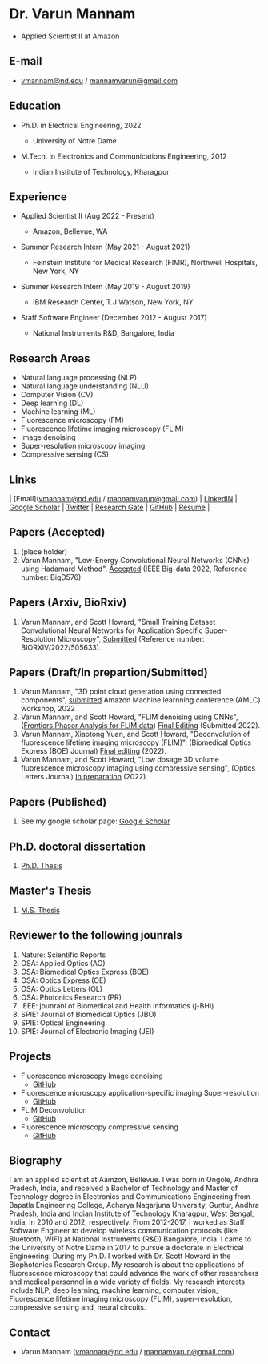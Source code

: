 # Dr. Varun Mannam 
- Applied Scientist II at Amazon

## E-mail
- vmannam@nd.edu / mannamvarun@gmail.com

## Education
- Ph.D. in Electrical Engineering, 2022
    - University of Notre Dame

- M.Tech. in Electronics and Communications Engineering, 2012
    - Indian Institute of Technology, Kharagpur

## Experience
- Applied Scientist II (Aug 2022 - Present)
    - Amazon, Bellevue, WA

- Summer Research Intern (May 2021 - August 2021)
    - Feinstein Institute for Medical Research (FIMR), Northwell Hospitals, New York, NY

- Summer Research Intern (May 2019 - August 2019)
    - IBM Research Center, T.J Watson, New York, NY

- Staff Software Engineer (December 2012 -  August 2017)
    - National Instruments R&D, Bangalore, India

## Research Areas
- Natural language processing (NLP)
- Natural language understanding (NLU)
- Computer Vision (CV)
- Deep learning (DL)
- Machine learning (ML)
- Fluorescence microscopy (FM)
- Fluorescence lifetime imaging microscopy (FLIM)
- Image denoising
- Super-resolution microscopy imaging
- Compressive sensing (CS)


## Links
| [Email](vmannam@nd.edu / mannamvarun@gmail.com) | [LinkedIN](https://www.linkedin.com/in/mannamvarun/) | [Google Scholar](https://scholar.google.com/citations?user=Obigz0UAAAAJ&hl=en&oi=ao) | [Twitter](https://twitter.com/mannam_varun) | [Research Gate](https://www.researchgate.net/profile/Varun-Mannam) | [GitHub](https://github.com/varunmannam) | [Resume](https://drive.google.com/file/d/1zhrNJZkoRutocBB_pbN5pAM26lxQf7AA/view?usp=sharing) |


## Papers (Accepted)

1. (place holder)
2. Varun Mannam, "Low-Energy Convolutional Neural Networks (CNNs) using Hadamard Method", [Accepted](https://arxiv.org/pdf/2209.09106.pdf
) (IEEE Big-data 2022, Reference number: BigD576)


## Papers (Arxiv, BioRxiv)
1. Varun Mannam, and Scott Howard, "Small Training Dataset Convolutional Neural Networks for Application Specific Super-Resolution Microscopy", [Submitted](https://www.biorxiv.org/content/10.1101/2022.08.29.505633v1) (Reference number: BIORXIV/2022/505633).
 

## Papers (Draft/In prepartion/Submitted)

1. Varun Mannam, "3D point cloud generation using connected components", [submitted](https://www.overleaf.com/project/6317cf0a35e9bc1df106fa43) Amazon Machine learnning conference (AMLC) workshop, 2022 .
2. Varun Mannam, and Scott Howard, "FLIM denoising using CNNs", ([Frontiers Phasor Analysis for FLIM data](https://www.frontiersin.org/research-topics/44126/phasor-analysis-for-fluorescence-lifetime-data)) [Final Editing](https://www.overleaf.com/project/62f527f8726ee15d41f6c11f) (Submitted 2022).
3. Varun Mannam, Xiaotong Yuan, and Scott Howard, "Deconvolution of fluorescence lifetime imaging microscopy (FLIM)", (Biomedical Optics Express (BOE) Journal) [Final editing](https://www.overleaf.com/project/623a670910bdd0f838eaab23) (2022).
4. Varun Mannam, and Scott Howard, "Low dosage 3D volume fluorescence microscopy imaging using compressive sensing", (Optics Letters Journal) [In preparation](https://www.overleaf.com/project/62d04204534ebe3e039153ed) (2022).

## Papers (Published)
1. See my google scholar page: [Google Scholar](https://scholar.google.com/citations?user=Obigz0UAAAAJ&hl=en&oi=ao)


## Ph.D. doctoral dissertation
1. [Ph.D. Thesis](https://curate.nd.edu/show/5x21td99n58)

## Master's Thesis
1. [M.S. Thesis](https://github.com/varunmannam/Mtech_project/tree/master/Mtech_Varun_Mannam_project)


## Reviewer to the following jounrals

1. Nature: Scientific Reports 
2. OSA: Applied Optics (AO)
3. OSA: Biomedical Optics Express (BOE)
4. OSA: Optics Express (OE)
5. OSA: Optics Letters (OL)
6. OSA: Photonics Research (PR)
7. IEEE: jounranl of Biomedical and Health Informatics (j-BHI) 
8. SPIE: Journal of Biomedical Optics (JBO)
9. SPIE: Optical Engineering 
10. SPIE: Journal of Electronic Imaging (JEI)

## Projects
- Fluorescence microscopy Image denoising 
    - [GitHub](https://github.com/ND-HowardGroup/Instant-Image-Denoising)
- Fluorescence microscopy application-specific imaging Super-resolution
    - [GitHub](https://github.com/ND-HowardGroup/Deep_learning_Super-resolution)
- FLIM Deconvolution
    - [GitHub](https://github.com/ND-HowardGroup/Deconvolution_lifetime_imaging)
- Fluorescence microscopy compressive sensing
    - [GitHub](https://github.com/ND-HowardGroup/Low-power-in-vivo-imaging)


## Biography
I am an applied scientist at Aamzon, Bellevue. I was born in Ongole, Andhra Pradesh, India, and received a Bachelor of Technology and Master of Technology degree in Electronics and Communications Engineering from Bapatla Engineering College, Acharya Nagarjuna University, Guntur, Andhra Pradesh, India and Indian Institute of Technology Kharagpur, West Bengal, India, in 2010 and 2012, respectively. From 2012-2017, I worked as Staff Software Engineer to develop wireless communication protocols (like Bluetooth, WIFI) at National Instruments (R&D) Bangalore, India. I came to the University of Notre Dame in 2017 to pursue a doctorate in Electrical Engineering. During my Ph.D. I worked with Dr. Scott Howard in the Biophotonics Research Group. My research is about the applications of fluorescence microscopy that could advance the work of other researchers and medical personnel in a wide variety of fields. My research interests include NLP, deep learning, machine learning, computer vision, Fluorescence lifetime imaging microscopy (FLIM), super-resolution, compressive sensing and, neural circuits.

## Contact
- Varun Mannam (vmannam@nd.edu / mannamvarun@gmail.com)

